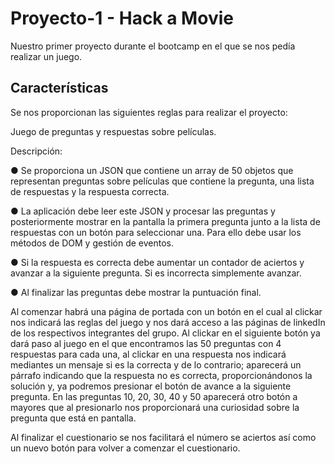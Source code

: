 # Proyecto-1 - Hack a Movie

Nuestro primer proyecto durante el bootcamp en el que se nos pedía realizar un juego.

## Características

Se nos proporcionan las siguientes reglas para realizar el proyecto:

Juego de preguntas y respuestas sobre películas.

Descripción:

● Se proporciona un JSON que contiene un array de 50 objetos que
representan preguntas sobre películas que contiene la pregunta,
una lista de respuestas y la respuesta correcta.

● La aplicación debe leer este JSON y procesar las preguntas y
posteriormente mostrar en la pantalla la primera pregunta junto a
la lista de respuestas con un botón para seleccionar una. Para ello
debe usar los métodos de DOM y gestión de eventos.

● Si la respuesta es correcta debe aumentar un contador de aciertos y
avanzar a la siguiente pregunta. Si es incorrecta simplemente
avanzar.

● Al finalizar las preguntas debe mostrar la puntuación final.


Al comenzar habrá una página de portada con un botón en el cual al clickar nos indicará las reglas del juego y nos dará acceso a las páginas de linkedIn de los respectivos integrantes del grupo.
Al clickar en el siguiente botón ya dará paso al juego en el que encontramos las 50 preguntas con 4 respuestas para cada una, al clickar en una respuesta nos indicará mediantes un mensaje si es la correcta y de lo contrario;
aparecerá un párrafo indicando que la respuesta no es correcta, proporcionándonos la solución y, ya podremos presionar el botón de avance a la siguiente pregunta.
En las preguntas 10, 20, 30, 40 y 50 aparecerá otro botón a mayores que al presionarlo nos proporcionará una curiosidad sobre la pregunta que está en pantalla.

Al finalizar el cuestionario se nos facilitará el número se aciertos así como un nuevo botón para volver a comenzar el cuestionario.
